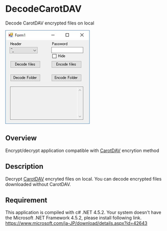 # DecodeCarotDAV
Decode CarotDAV encrypted files on local

![screen image](DecodeCarotDAV.jpg)

## Overview
Encrypt/decrypt application compatible with [CarotDAV](http://www.rei.to/carotdav.html "CarotDAV") encrytion method

## Description
Decrypt [CarotDAV](http://www.rei.to/carotdav.html "CarotDAV") encryted files on local. 
You can decode encrypted files downloaded without CarotDAV.

## Requirement
This application is compiled with c# .NET 4.5.2.
Your system doesn't have the Microsoft .NET Framework 4.5.2, please install following link.
<https://www.microsoft.com/ja-JP/download/details.aspx?id=42643>


